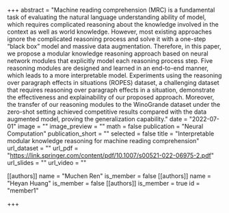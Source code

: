 +++
abstract = "Machine reading comprehension (MRC) is a fundamental task of evaluating the natural language understanding ability of model, which requires complicated reasoning about the knowledge involved in the context as well as world knowledge. However, most existing approaches ignore the complicated reasoning process and solve it with a one-step “black box” model and massive data augmentation. Therefore, in this paper, we propose a modular knowledge reasoning approach based on neural network modules that explicitly model each reasoning process step. Five reasoning modules are designed and learned in an end-to-end manner, which leads to a more interpretable model. Experiments using the reasoning over paragraph effects in situations (ROPES) dataset, a challenging dataset that requires reasoning over paragraph effects in a situation, demonstrate the effectiveness and explainability of our proposed approach. Moreover, the transfer of our reasoning modules to the WinoGrande dataset under the zero-shot setting achieved competitive results compared with the data augmented model, proving the generalization capability."
date = "2022-07-01"
image = ""
image_preview = ""
math = false
publication = "Neural Computation"
publication_short = ""
selected = false
title = "Interpretable modular knowledge reasoning for machine reading comprehension"
url_dataset = ""
url_pdf = "https://link.springer.com/content/pdf/10.1007/s00521-022-06975-2.pdf"
url_slides = ""
url_video = ""

[[authors]]
    name = "Muchen Ren"
    is_member = false
[[authors]]
    name = "Heyan Huang"
    is_member = false
[[authors]]
    is_member = true
    id = "member1"


+++
